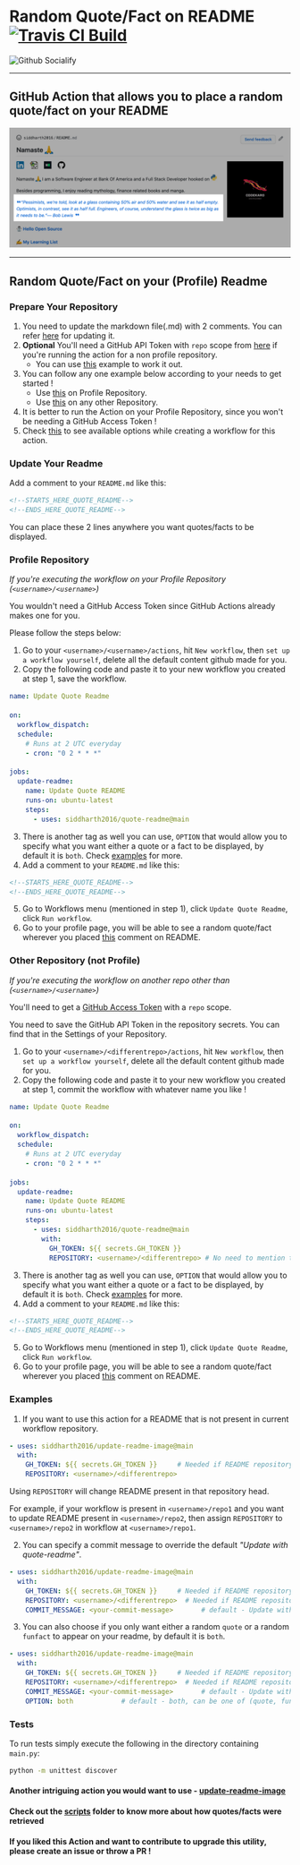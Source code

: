 # Random Quote/Fact on README [![Travis CI Build](https://travis-ci.org/siddharth2016/quote-readme.svg?branch=main)](https://travis-ci.org/github/siddharth2016/quote-readme)


![Github Socialify](https://socialify.git.ci/siddharth2016/quote-readme/image?font=Source%20Code%20Pro&forks=1&issues=1&pattern=Brick%20Wall&stargazers=1&theme=Dark)

---

## GitHub Action that allows you to place a random quote/fact on your README

![Random Quote On Readme Result](images/result.png)

---

## Random Quote/Fact on your (Profile) Readme

### Prepare Your Repository

1. You need to update the markdown file(.md) with 2 comments. You can refer [here](#update-your-readme) for updating it.
2. **Optional** You'll need a GitHub API Token with `repo` scope from [here](https://github.com/settings/tokens) if you're running the action for a non profile repository.
   - You can use [this](#other-repository-not-profile) example to work it out.
3. You can follow any one example below according to your needs to get started !
   - Use [this](#profile-repository) on Profile Repository.
   - Use [this](#other-repository-not-profile) on any other Repository.
4. It is better to run the Action on your Profile Repository, since you won't be needing a GitHub Access Token !
5. Check [this](#examples) to see available options while creating a workflow for this action.


### Update Your Readme

Add a comment to your `README.md` like this:

```md
<!--STARTS_HERE_QUOTE_README-->
<!--ENDS_HERE_QUOTE_README-->
```

You can place these 2 lines anywhere you want quotes/facts to be displayed.


### Profile Repository

_If you're executing the workflow on your Profile Repository  (`<username>/<username>`)_

You wouldn't need a GitHub Access Token since GitHub Actions already makes one for you.

Please follow the steps below:

1. Go to your `<username>/<username>/actions`, hit `New workflow`, then `set up a workflow yourself`, delete all the default content github made for you.
2. Copy the following code and paste it to your new workflow you created at step 1, save the workflow.

```yml
name: Update Quote Readme

on:
  workflow_dispatch:
  schedule:
    # Runs at 2 UTC everyday
    - cron: "0 2 * * *"

jobs:
  update-readme:
    name: Update Quote README
    runs-on: ubuntu-latest
    steps:
      - uses: siddharth2016/quote-readme@main
```

3. There is another tag as well you can use, `OPTION` that would allow you to specify what you want either a quote or a fact to be displayed, by default it is `both`. Check [examples](#examples) for more.
4. Add a comment to your `README.md` like this:

```md
<!--STARTS_HERE_QUOTE_README-->
<!--ENDS_HERE_QUOTE_README-->
```

5. Go to Workflows menu (mentioned in step 1), click `Update Quote Readme`, click `Run workflow`.
6. Go to your profile page, you will be able to see a random quote/fact wherever you placed [this](#update-your-readme) comment on README.


### Other Repository (not Profile)

_If you're executing the workflow on another repo other than (`<username>/<username>`)_

You'll need to get a [GitHub Access Token](https://docs.github.com/en/actions/configuring-and-managing-workflows/authenticating-with-the-github_token) with a `repo` scope.

You need to save the GitHub API Token in the repository secrets. You can find that in the Settings of your Repository.

1. Go to your `<username>/<differentrepo>/actions`, hit `New workflow`, then `set up a workflow yourself`, delete all the default content github made for you.
2. Copy the following code and paste it to your new workflow you created at step 1, commit the workflow with whatever name you like !

```yml
name: Update Quote Readme

on:
  workflow_dispatch:
  schedule:
    # Runs at 2 UTC everyday
    - cron: "0 2 * * *"

jobs:
  update-readme:
    name: Update Quote README
    runs-on: ubuntu-latest
    steps:
      - uses: siddharth2016/quote-readme@main
        with:
          GH_TOKEN: ${{ secrets.GH_TOKEN }}
          REPOSITORY: <username>/<differentrepo> # No need to mention this if workflow present in current non profile repo.
```

3. There is another tag as well you can use, `OPTION` that would allow you to specify what you want either a quote or a fact to be displayed, by default it is `both`. Check [examples](#examples) for more.
4. Add a comment to your `README.md` like this:

```md
<!--STARTS_HERE_QUOTE_README-->
<!--ENDS_HERE_QUOTE_README-->
```

5. Go to Workflows menu (mentioned in step 1), click `Update Quote Readme`, click `Run workflow`.
6. Go to your profile page, you will be able to see a random quote/fact wherever you placed [this](#update-your-readme) comment on README.


### Examples

1. If you want to use this action for a README that is not present in current workflow repository.

```yml
- uses: siddharth2016/update-readme-image@main
  with:
    GH_TOKEN: ${{ secrets.GH_TOKEN }}     # Needed if README repository is not profile repo
    REPOSITORY: <username>/<differentrepo>
```

Using `REPOSITORY` will change README present in that repository head.

For example, if your workflow is present in `<username>/repo1` and you want to update README present in `<username>/repo2`, then assign `REPOSITORY` to `<username>/repo2` in workflow at `<username>/repo1`.

2. You can specify a commit message to override the default _"Update with quote-readme"_.

```yml
- uses: siddharth2016/update-readme-image@main
  with:
    GH_TOKEN: ${{ secrets.GH_TOKEN }}     # Needed if README repository is not profile repo
    REPOSITORY: <username>/<differentrepo>  # Needed if README repository is not current repo
    COMMIT_MESSAGE: <your-commit-message>       # default - Update with quote-readme
```

3. You can also choose if you only want either a random `quote` or a random `funfact` to appear on your readme, by default it is `both`.

```yml
- uses: siddharth2016/update-readme-image@main
  with:
    GH_TOKEN: ${{ secrets.GH_TOKEN }}     # Needed if README repository is not profile repo
    REPOSITORY: <username>/<differentrepo>  # Needed if README repository is not current repo
    COMMIT_MESSAGE: <your-commit-message>       # default - Update with quote-readme
    OPTION: both            # default - both, can be one of (quote, funfact, both), if 'both' then will display either a quote or a fact
```


### Tests

To run tests simply execute the following in the directory containing `main.py`:

```bash
python -m unittest discover
```

#### Another intriguing action you would want to use - [update-readme-image](https://github.com/siddharth2016/update-readme-image#random-image-on-readme--)

#### Check out the [scripts](https://github.com/siddharth2016/quote-readme/tree/main/scripts) folder to know more about how quotes/facts were retrieved

#### If you liked this Action and want to contribute to upgrade this utility, please create an issue or throw a PR !

